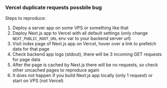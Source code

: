 ### Vercel duplicate requests possbile bug

Steps to reproduce:

1. Deploy a server app on some VPS or something like that
2. Deploy Next.js app to Vercel with all default settings (only change `NEXT_PUBLIC_ROOT_URL` env var to your backend server url)
3. Visit index page of Next.js app on Vercel, hover over a link to prefetch data for that page
4. Check backend app logs (stdout), there will be 3 incoming GET requests for page data
5. After the page is cached by Next.js there will be no requests, so check other uncached pages to reproduce again
6. It does not happen if you build Next.js app locally (only 1 request) or start on VPS (not Vercel)
